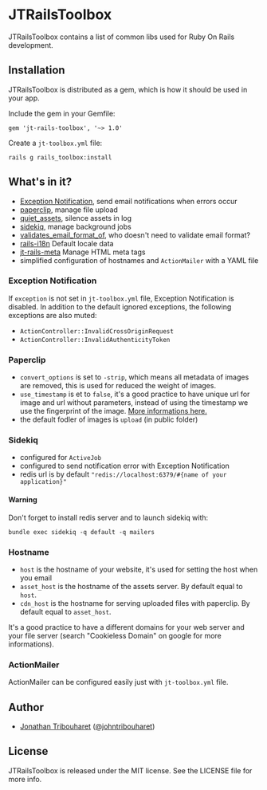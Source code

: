 # JTRailsToolbox

JTRailsToolbox contains a list of common libs used for Ruby On Rails development.

## Installation

JTRailsToolbox is distributed as a gem, which is how it should be used in your app.

Include the gem in your Gemfile:

    gem 'jt-rails-toolbox', '~> 1.0'

Create a `jt-toolbox.yml` file:

	rails g rails_toolbox:install

## What's in it?

- [Exception Notification](https://github.com/smartinez87/exception_notification), send email notifications when errors occur
- [paperclip](https://github.com/thoughtbot/paperclip), manage file upload
- [quiet_assets](https://github.com/evrone/quiet_assets), silence assets in log
- [sidekiq](https://github.com/mperham/sidekiq), manage background jobs
- [validates_email_format_of](https://github.com/validates-email-format-of/validates_email_format_of), who doesn't need to validate email format?
- [rails-i18n](https://github.com/svenfuchs/rails-i18n) Default locale data
- [jt-rails-meta](https://github.com/jonathantribouharet/jt-rails-meta) Manage HTML meta tags
- simplified configuration of hostnames and `ActionMailer` with a YAML file

### Exception Notification

If `exception` is not set in `jt-toolbox.yml` file, Exception Notification is disabled.
In addition to the default ignored exceptions, the following exceptions are also muted:

- `ActionController::InvalidCrossOriginRequest`
- `ActionController::InvalidAuthenticityToken`

### Paperclip

- `convert_options` is set to `-strip`, which means all metadata of images are removed, this is used for reduced the weight of images.
- `use_timestamp` is et to `false`, it's a good practice to have unique url for image and url without parameters, instead of using the timestamp we use the fingerprint of the image. [More informations here.](https://github.com/thoughtbot/paperclip#md5-checksum--fingerprint)
- the default fodler of images is `upload` (in public folder)

### Sidekiq

- configured for `ActiveJob`
- configured to send notification error with Exception Notification
- redis url is by default `"redis://localhost:6379/#{name of your application}"`

#### Warning

Don't forget to install redis server and to launch sidekiq with:

`bundle exec sidekiq -q default -q mailers`

### Hostname

- `host` is the hostname of your website, it's used for setting the host when you email
- `asset_host` is the hostname of the assets server. By default equal to `host`.
- `cdn_host` is the hostname for serving uploaded files with paperclip. By default equal to `asset_host`.

It's a good practice to have a different domains for your web server and your file server (search "Cookieless Domain" on google for more informations).

### ActionMailer

ActionMailer can be configured easily just with `jt-toolbox.yml` file.

## Author

- [Jonathan Tribouharet](https://github.com/jonathantribouharet) ([@johntribouharet](https://twitter.com/johntribouharet))

## License

JTRailsToolbox is released under the MIT license. See the LICENSE file for more info.